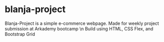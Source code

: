 # blanja-project
Blanja-Project is a simple e-commerce webpage. Made for weekly project submission at Arkademy bootcamp \n
Build using HTML, CSS Flex, and Bootstrap Grid
